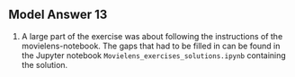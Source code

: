 
## Model Answer 13

1. A large part of the exercise was about following the instructions of the movielens-notebook. The gaps that had to be filled in can be found in the Jupyter notebook `Movielens_exercises_solutions.ipynb` containing the
solution.

